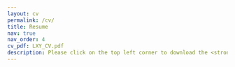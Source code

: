 ```yaml
---
layout: cv
permalink: /cv/
title: Resume
nav: true
nav_order: 4
cv_pdf: LXY_CV.pdf
description: Please click on the top left corner to download the <strong>PDF</strong> of my resume for further information.
---
```

